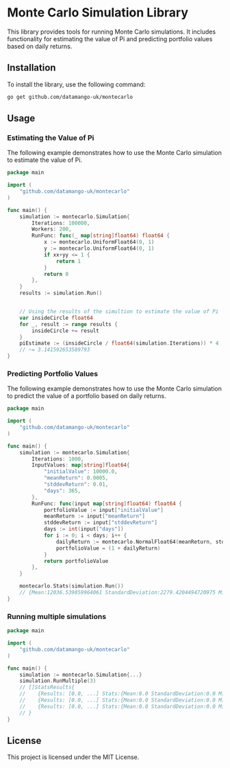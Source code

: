 # Monte Carlo Simulation Library

This library provides tools for running Monte Carlo simulations. It includes functionality for estimating the value of Pi and predicting portfolio values based on daily returns.

## Installation

To install the library, use the following command:

```sh
go get github.com/datamango-uk/montecarlo
```

## Usage

### Estimating the Value of Pi

The following example demonstrates how to use the Monte Carlo simulation to estimate the value of Pi.

```go
package main

import (
    "github.com/datamango-uk/montecarlo"
)

func main() {
    simulation := montecarlo.Simulation{
        Iterations: 100000,
        Workers: 200,
        RunFunc: func(_ map[string]float64) float64 {
            x := montecarlo.UniformFloat64(0, 1)
            y := montecarlo.UniformFloat64(0, 1)
            if xx+yy <= 1 {
                return 1
            }
            return 0
        },
    }
    results := simulation.Run()


    // Using the results of the simultion to estimate the value of Pi
    var insideCircle float64
    for _, result := range results {
        insideCircle += result
    }
    piEstimate := (insideCircle / float64(simulation.Iterations)) * 4
    // ~= 3.141592653589793
}
```

### Predicting Portfolio Values

The following example demonstrates how to use the Monte Carlo simulation to predict the value of a portfolio based on daily returns.

```go
package main

import (
    "github.com/datamango-uk/montecarlo"
)

func main() {
    simulation := montecarlo.Simulation{
        Iterations: 1000,
        InputValues: map[string]float64{
            "initialValue": 10000.0,
            "meanReturn": 0.0005,
            "stddevReturn": 0.01,
            "days": 365,
        },
        RunFunc: func(input map[string]float64) float64 {
            portfolioValue := input["initialValue"]
            meanReturn := input["meanReturn"]
            stddevReturn := input["stddevReturn"]
            days := int(input["days"])
            for i := 0; i < days; i++ {
                dailyReturn := montecarlo.NormalFloat64(meanReturn, stddevReturn)
                portfolioValue = (1 + dailyReturn)
            }
            return portfolioValue
        },
    }

    montecarlo.Stats(simulation.Run()) 
    // {Mean:12036.539859964061 StandardDeviation:2279.4204494720975 Min:6481.218067148653 Max:23742.014047666456}
}
```

### Running multiple simulations

```go
package main

import (
    "github.com/datamango-uk/montecarlo"
)

func main() {
    simulation := montecarlo.Simulation{...}
    simulation.RunMultiple(3)
    // []StatsResults{
    //    {Results: [0.0, ...] Stats:{Mean:0.0 StandardDeviation:0.0 Min:0.0 Max:0.0},
    //    {Results: [0.0, ...] Stats:{Mean:0.0 StandardDeviation:0.0 Min:0.0 Max:0.0},
    //    {Results: [0.0, ...] Stats:{Mean:0.0 StandardDeviation:0.0 Min:0.0 Max:0.0},
    // }
}
```

## License

This project is licensed under the MIT License.